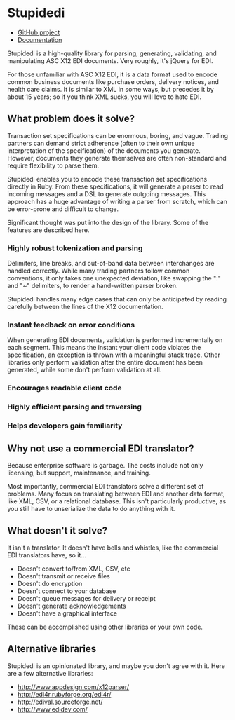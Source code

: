# Stupidedi

* [GitHub project](http://github.com/kputnam/stupidedi)
* [Documentation](http://rubydoc.info/github/kputnam/stupidedi/master/frames)

Stupidedi is a high-quality library for parsing, generating, validating,
and manipulating ASC X12 EDI documents. Very roughly, it's jQuery for
EDI.

For those unfamiliar with ASC X12 EDI, it is a data format used to
encode common business documents like purchase orders, delivery
notices, and health care claims. It is similar to XML in some ways,
but precedes it by about 15 years; so if you think XML sucks, you
will love to hate EDI.

## What problem does it solve?

Transaction set specifications can be enormous, boring, and vague.
Trading partners can demand strict adherence (often to their own unique
interpretation of the specification) of the documents you generate.
However, documents they generate themselves are often non-standard
and require flexibility to parse them.

Stupidedi enables you to encode these transaction set specifications
directly in Ruby. From these specifications, it will generate a parser
to read incoming messages and a DSL to generate outgoing messages. This
approach has a huge advantage of writing a parser from scratch, which
can be error-prone and difficult to change.

Significant thought was put into the design of the library. Some of
the features are described here.

### Highly robust tokenization and parsing

Delimiters, line breaks, and out-of-band data between interchanges are
handled correctly. While many trading partners follow common conventions,
it only takes one unexpected deviation, like swapping the ":" and "~"
delimiters, to render a hand-written parser broken.

Stupidedi handles many edge cases that can only be anticipated by reading
carefully between the lines of the X12 documentation.

### Instant feedback on error conditions

When generating EDI documents, validation is performed incrementally
on each segment. This means the instant your client code violates the
specification, an exception is thrown with a meaningful stack trace.
Other libraries only perform validation after the entire document has
been generated, while some don't perform validation at all.

### Encourages readable client code

### Highly efficient parsing and traversing

### Helps developers gain familiarity

## Why not use a commercial EDI translator?

Because enterprise software is garbage. The costs include not only
licensing, but support, maintenance, and training.

Most importantly, commercial EDI translators solve a different set
of problems. Many focus on translating between EDI and another data
format, like XML, CSV, or a relational database. This isn't particularly
productive, as you still have to unserialize the data to do
anything with it.

## What doesn't it solve?

It isn't a translator. It doesn't have bells and whistles, like the
commercial EDI translators have, so it...

* Doesn't convert to/from XML, CSV, etc
* Doesn't transmit or receive files
* Doesn't do encryption
* Doesn't connect to your database
* Doesn't queue messages for delivery or receipt
* Doesn't generate acknowledgements
* Doesn't have a graphical interface

These can be accomplished using other libraries or your own code.

## Alternative libraries

Stupidedi is an opinionated library, and maybe you don't agree with
it. Here are a few alternative libraries:

* http://www.appdesign.com/x12parser/
* http://edi4r.rubyforge.org/edi4r/
* http://edival.sourceforge.net/
* http://www.edidev.com/
